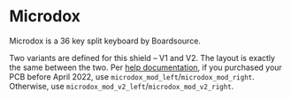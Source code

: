 # Microdox

Microdox is a 36 key split keyboard by Boardsource.

Two variants are defined for this shield – V1 and V2. The layout is exactly the same between the
two. Per [help documentation](https://www.boardsource.xyz/help/6129be4a9c85c6050be190d2), if you
purchased your PCB before April 2022, use `microdox_mod_left`/`microdox_mod_right`. Otherwise, use
`microdox_mod_v2_left`/`microdox_mod_v2_right`.
